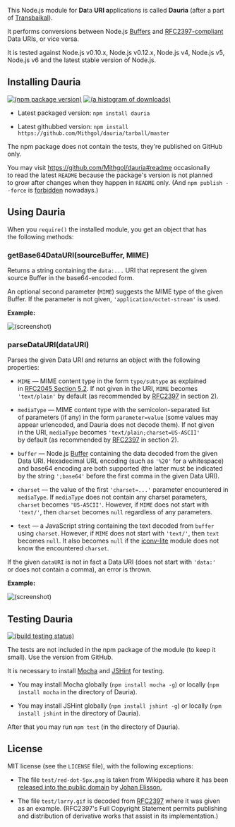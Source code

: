 This Node.js module for <b>Da</b>ta <b>URI a</b>pplications is called **Dauria** (after a part of [Transbaikal](http://en.wikipedia.org/wiki/Transbaikal)).

It performs conversions between Node.js [Buffers](http://nodejs.org/docs/latest/api/buffer.html) and [RFC2397-compliant](http://tools.ietf.org/html/rfc2397) Data URIs, or vice versa.

It is tested against Node.js v0.10.x, Node.js v0.12.x, Node.js v4, Node.js v5, Node.js v6 and the latest stable version of Node.js.

## Installing Dauria

[![(npm package version)](https://nodei.co/npm/dauria.png?downloads=true)](https://npmjs.org/package/dauria) [![(a histogram of downloads)](https://nodei.co/npm-dl/dauria.png?months=3&height=2)](https://npmjs.org/package/dauria)

* Latest packaged version: `npm install dauria`

* Latest githubbed version: `npm install https://github.com/Mithgol/dauria/tarball/master`

The npm package does not contain the tests, they're published on GitHub only.

You may visit https://github.com/Mithgol/dauria#readme occasionally to read the latest `README` because the package's version is not planned to grow after changes when they happen in `README` only. (And `npm publish --force` is [forbidden](http://blog.npmjs.org/post/77758351673/no-more-npm-publish-f) nowadays.)

## Using Dauria

When you `require()` the installed module, you get an object that has the following methods:

### getBase64DataURI(sourceBuffer, MIME)

Returns a string containing the `data:...` URI that represent the given source Buffer in the base64-encoded form.

An optional second parameter (`MIME`) suggests the MIME type of the given Buffer. If the parameter is not given, `'application/octet-stream'` is used.

**Example:**

![(screenshot)](https://cloud.githubusercontent.com/assets/1088720/3493753/6eb879ea-05bb-11e4-8eb8-f1ac24657969.gif)

### parseDataURI(dataURI)

Parses the given Data URI and returns an object with the following properties:

* `MIME` — MIME content type in the form `type/subtype` as explained in [RFC2045 Section 5.2](http://tools.ietf.org/html/rfc2045#section-5.2). If not given in the URI, `MIME` becomes `'text/plain'` by default (as recommended by [RFC2397](http://tools.ietf.org/html/rfc2397) in section 2).

* `mediaType` — MIME content type with the semicolon-separated list of parameters (if any) in the form `parameter=value` (some values may appear urlencoded, and Dauria does not decode them). If not given in the URI, `mediaType` becomes `'text/plain;charset=US-ASCII'` by default (as recommended by [RFC2397](http://tools.ietf.org/html/rfc2397) in section 2).

* `buffer` — Node.js [Buffer](http://nodejs.org/docs/latest/api/buffer.html) containing the data decoded from the given Data URI. Hexadecimal URL encoding (such as `'%20'` for a whitespace) and base64 encoding are both supported (the latter must be indicated by the string `';base64'` before the first comma in the given Data URI).

* `charset` — the value of the first `'charset=...'` parameter encountered in `mediaType`. If `mediaType` does not contain any charset parameters, `charset` becomes `'US-ASCII'`. However, if `MIME` does not start with `'text/'`, then `charset` becomes `null` regardless of any parameters.

* `text` — a JavaScript string containing the text decoded from `buffer` using `charset`. However, if `MIME` does not start with `'text/'`, then `text` becomes `null`. It also becomes `null` if the [iconv-lite](https://github.com/ashtuchkin/iconv-lite) module does not know the encountered `charset`.

If the given `dataURI` is not in fact a Data URI (does not start with `'data:'` or does not contain a comma), an error is thrown.

**Example:**

![(screenshot)](https://cloud.githubusercontent.com/assets/1088720/3493769/9eae25c8-05bb-11e4-8984-6b21619f6200.gif)

## Testing Dauria

[![(build testing status)](https://img.shields.io/travis/Mithgol/dauria/master.svg?style=plastic)](https://travis-ci.org/Mithgol/dauria)

The tests are not included in the npm package of the module (to keep it small). Use the version from GitHub.

It is necessary to install [Mocha](https://mochajs.org/) and [JSHint](http://jshint.com/) for testing.

* You may install Mocha globally (`npm install mocha -g`) or locally (`npm install mocha` in the directory of Dauria).

* You may install JSHint globally (`npm install jshint -g`) or locally (`npm install jshint` in the directory of Dauria).

After that you may run `npm test` (in the directory of Dauria).

## License

MIT license (see the `LICENSE` file), with the following exceptions:

* The file `test/red-dot-5px.png` is taken from Wikipedia where it has been [released into the public domain](http://en.wikipedia.org/wiki/File%3aRed-dot-5px.png) by [Johan Elisson.](http://en.wikipedia.org/wiki/User%3aJohan_Elisson)

* The file `test/larry.gif` is decoded from [RFC2397](http://tools.ietf.org/html/rfc2397) where it was given as an example. (RFC2397's Full Copyright Statement permits publishing and distribution of derivative works that assist in its implementation.)
